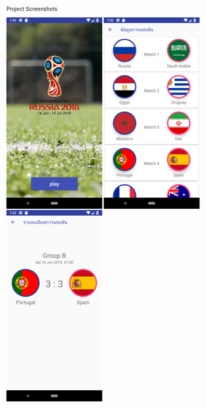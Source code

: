 Project Screenshots
<p float="left">
<img src = "https://github.com/peeranont-ja/TNGPWorldCup/blob/master/app/src/main/res/screenshot/Screenshot_1530276151.png" width ="250" /> 
<img src = "https://github.com/peeranont-ja/TNGPWorldCup/blob/master/app/src/main/res/screenshot/Screenshot_1530276158.png" width ="250" />
<img src = "https://github.com/peeranont-ja/TNGPWorldCup/blob/master/app/src/main/res/screenshot/Screenshot_1530276165.png" width ="250" /> 
</p>
